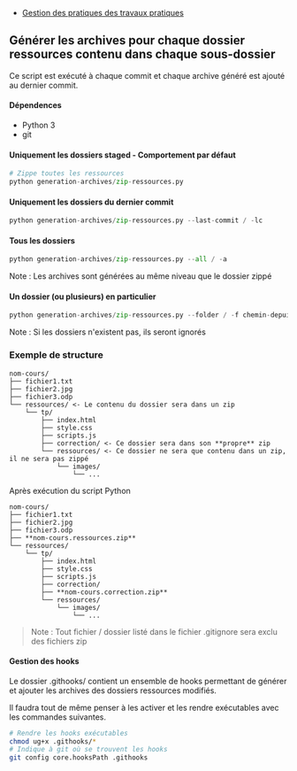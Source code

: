 - [Gestion des pratiques des travaux pratiques](./LISTE-OUTILS.md)

## Générer les archives pour chaque dossier ressources contenu dans chaque sous-dossier

Ce script est exécuté à chaque commit et chaque archive généré est ajouté au dernier commit.

#### Dépendences
- Python 3
- git

#### Uniquement les dossiers staged - Comportement par défaut
```python
# Zippe toutes les ressources
python generation-archives/zip-ressources.py
```

#### Uniquement les dossiers du dernier commit
```python
python generation-archives/zip-ressources.py --last-commit / -lc
```

#### Tous les dossiers
```python
python generation-archives/zip-ressources.py --all / -a
```

Note : Les archives sont générées au même niveau que le dossier zippé

#### Un dossier (ou plusieurs) en particulier
```python
python generation-archives/zip-ressources.py --folder / -f chemin-depuis-la-racine-1 chemin-depuis-la-racine-2 chemin-depuis-la-racine-3...
```

Note : Si les dossiers n'existent pas, ils seront ignorés

### Exemple de structure
```
nom-cours/
├── fichier1.txt
├── fichier2.jpg
├── fichier3.odp
└── ressources/ <- Le contenu du dossier sera dans un zip
    └── tp/
        ├── index.html
        ├── style.css
        ├── scripts.js
        ├── correction/ <- Ce dossier sera dans son **propre** zip
        └── ressources/ <- Ce dossier ne sera que contenu dans un zip, il ne sera pas zippé
            └── images/
                └── ...
```
Après exécution du script Python
```
nom-cours/
├── fichier1.txt
├── fichier2.jpg
├── fichier3.odp
├── **nom-cours.ressources.zip**
└── ressources/
    └── tp/
        ├── index.html
        ├── style.css
        ├── scripts.js
        ├── correction/
        ├── **nom-cours.correction.zip**
        └── ressources/
            └── images/
                └── ...
```
> Note : Tout fichier / dossier listé dans le fichier .gitignore sera exclu des fichiers zip

#### Gestion des hooks
Le dossier .githooks/ contient un ensemble de hooks permettant de générer et ajouter les archives des dossiers ressources modifiés.

Il faudra tout de même penser à les activer et les rendre exécutables avec les commandes suivantes.
```bash
# Rendre les hooks exécutables
chmod ug+x .githooks/*
# Indique à git où se trouvent les hooks
git config core.hooksPath .githooks
```
